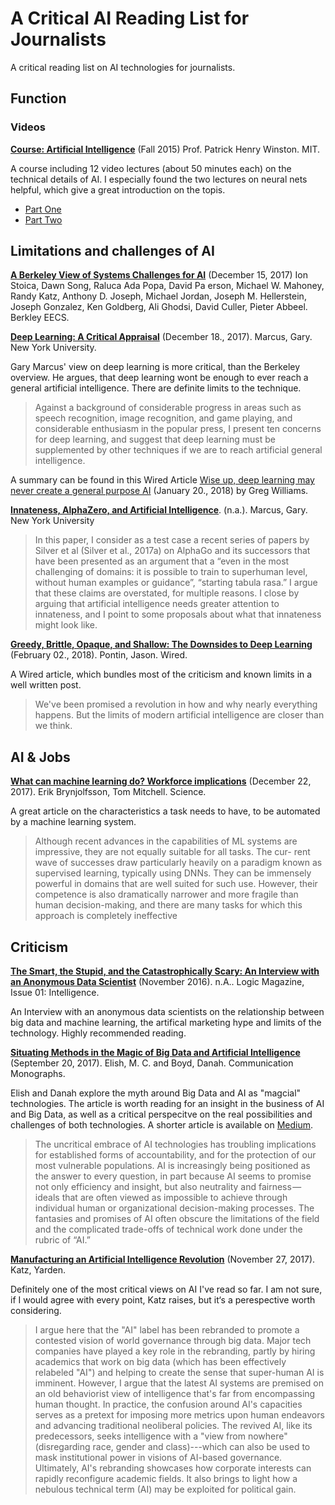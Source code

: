 # A Critical AI Reading List for Journalists
A critical reading list on AI technologies for journalists.

## Function

### Videos

**[Course: Artificial Intelligence](https://ocw.mit.edu/courses/electrical-engineering-and-computer-science/6-034-artificial-intelligence-fall-2010/)** (Fall 2015) Prof. Patrick Henry Winston. MIT.

A course including 12 video lectures (about 50 minutes each) on the technical details of AI. I especially found the two lectures on neural nets helpful, which give a great introduction on the topis.

- [Part One](https://ocw.mit.edu/courses/electrical-engineering-and-computer-science/6-034-artificial-intelligence-fall-2010/lecture-videos/lecture-12a-neural-nets)
- [Part Two](https://ocw.mit.edu/courses/electrical-engineering-and-computer-science/6-034-artificial-intelligence-fall-2010/lecture-videos/lecture-12b-deep-neural-nets)


## Limitations and challenges of AI

**[A Berkeley View of Systems Challenges for AI](https://www2.eecs.berkeley.edu/Pubs/TechRpts/2017/EECS-2017-159.html)** (December 15, 2017) Ion Stoica, Dawn Song, Raluca Ada Popa, David Pa erson, Michael W. Mahoney, Randy Katz, Anthony D. Joseph, Michael Jordan, Joseph M. Hellerstein, Joseph Gonzalez, Ken Goldberg, Ali Ghodsi, David Culler, Pieter Abbeel. Berkley EECS.

**[Deep Learning: A Critical Appraisal](https://arxiv.org/pdf/1801.00631.pdf)** (December 18., 2017). Marcus, Gary. New York University.

Gary Marcus' view on deep learning is more critical, than the Berkeley overview. He argues, that deep learning wont be enough to ever reach a general artificial intelligence. There are definite limits to the technique.

> Against a background of considerable progress in areas such as speech recognition, image recognition, and game playing, and considerable enthusiasm in the popular press, I present ten concerns for deep learning, and suggest that deep learning must be supplemented by other techniques if we are to reach artificial general intelligence.

A summary can be found in this Wired Article [Wise up, deep learning may never create a general purpose AI](http://www.wired.co.uk/article/deep-learning-automl-cloud-gary-marcus) (January 20., 2018) by Greg Williams.

**[Innateness, AlphaZero, and Artificial Intelligence](https://arxiv.org/pdf/1801.05667.pdf)**. (n.a.). Marcus, Gary. New York University

>  In this paper, I consider as a test case a recent series of papers by Silver et al (Silver et al., 2017a) on AlphaGo and its successors that have been presented as an argument that a “even in the most challenging of domains: it is possible to train to superhuman level, without human examples or guidance”, “starting tabula rasa.” I argue that these claims are overstated, for multiple reasons. I close by arguing that artificial intelligence needs greater attention to innateness, and I point to some proposals about what that innateness might look like.

**[Greedy, Brittle, Opaque, and Shallow: The Downsides to Deep Learning](https://www.wired.com/story/greedy-brittle-opaque-and-shallow-the-downsides-to-deep-learning/)** (February 02., 2018). Pontin, Jason. Wired.

  A Wired article, which bundles most of the criticism and known limits in a well written post.
  
  > We've been promised a revolution in how and why nearly everything happens. But the limits of modern artificial intelligence are closer than we think.

## AI & Jobs

**[What can machine learning do? Workforce implications](http://www.cs.cmu.edu/~tom/pubs/Science_WorkforceDec2017.pdf)** (December 22, 2017). Erik Brynjolfsson, Tom Mitchell. Science.

  A great article on the characteristics a task needs to have, to be automated by a machine learning system.
  
 > Although recent advances in the capabilities of ML systems are impressive, they are not equally suitable for all tasks. The cur- rent wave of successes draw particularly heavily on a paradigm known as supervised learning, typically using DNNs. They can be immensely powerful in domains that are well suited for such use. However, their competence is also dramatically narrower and more fragile than human decision-making, and there are many tasks for which this approach is completely ineffective



## Criticism

**[The Smart, the Stupid, and the Catastrophically Scary: An Interview with an Anonymous Data Scientist](https://logicmag.io/01-interview-with-an-anonymous-data-scientist/)** (November 2016). n.A.. Logic Magazine, Issue 01: Intelligence.
  
  An Interview with an anonymous data scientists on the relationship between big data and machine learning, the artifical marketing hype and limits of the technology. Highly recommended reading.

**[Situating Methods in the Magic of Big Data and Artificial Intelligence](https://papers.ssrn.com/sol3/papers.cfm?abstract_id=3040201)** (September 20, 2017). Elish, M. C. and Boyd, Danah. Communication Monographs.

  Elish and Danah explore the myth around Big Data and AI as "magcial" technologies. The article is worth reading for an insight in the business of AI and Big Data, as well as a critical perspecitve on the real possibilities and challenges of both technologies. A shorter article is available on [Medium](https://points.datasociety.net/dont-call-ai-magic-142da16db408).
  
> The uncritical embrace of AI technologies has troubling implications for established forms of accountability, and for the protection of our most vulnerable populations. AI is increasingly being positioned as the answer to every question, in part because AI seems to promise not only efficiency and insight, but also neutrality and fairness — ideals that are often viewed as impossible to achieve through individual human or organizational decision-making processes. The fantasies and promises of AI often obscure the limitations of the field and the complicated trade-offs of technical work done under the rubric of “AI.”

**[Manufacturing an Artificial Intelligence Revolution](https://papers.ssrn.com/sol3/papers.cfm?abstract_id=3078224)** (November 27, 2017). Katz, Yarden. 

  Definitely one of the most critical views on AI I've read so far. I am not sure, if I would agree with every point, Katz raises, but it‘s a perespective worth considering.

> I argue here that the "AI" label has been rebranded to promote a contested vision of world governance through big data. Major tech companies have played a key role in the rebranding, partly by hiring academics that work on big data (which has been effectively relabeled "AI") and helping to create the sense that super-human AI is imminent. However, I argue that the latest AI systems are premised on an old behaviorist view of intelligence that's far from encompassing human thought. In practice, the confusion around AI's capacities serves as a pretext for imposing more metrics upon human endeavors and advancing traditional neoliberal policies. The revived AI, like its predecessors, seeks intelligence with a "view from nowhere" (disregarding race, gender and class)---which can also be used to mask institutional power in visions of AI-based governance. Ultimately, AI's rebranding showcases how corporate interests can rapidly reconfigure academic fields. It also brings to light how a nebulous technical term (AI) may be exploited for political gain.
